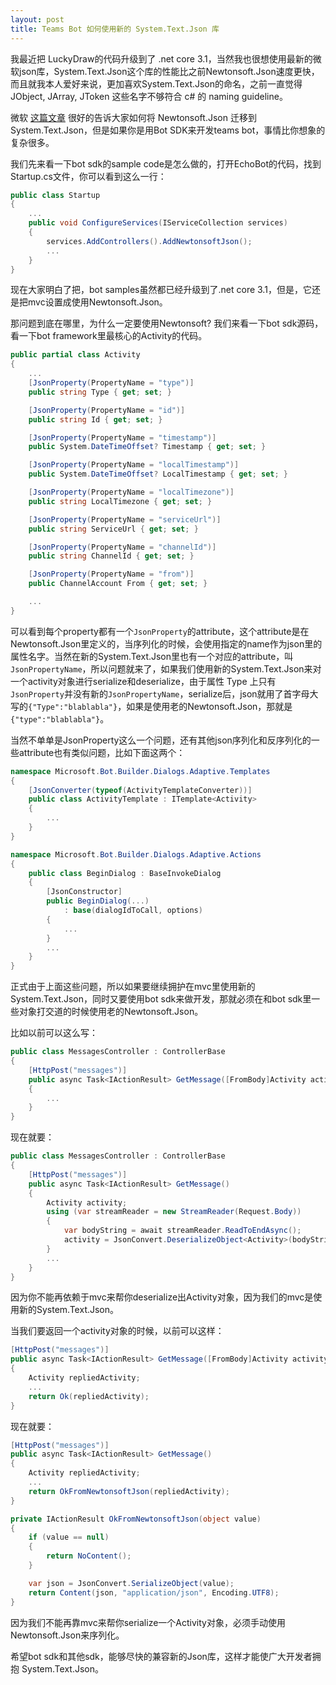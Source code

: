 ```yaml
---
layout: post
title: Teams Bot 如何使用新的 System.Text.Json 库
---
```


我最近把 LuckyDraw的代码升级到了 .net core 3.1，当然我也很想使用最新的微软json库，System.Text.Json这个库的性能比之前Newtonsoft.Json速度更快，而且就我本人爱好来说，更加喜欢System.Text.Json的命名，之前一直觉得 JObject, JArray, JToken 这些名字不够符合 c# 的 naming guideline。

微软 [这篇文章](https://docs.microsoft.com/en-us/dotnet/standard/serialization/system-text-json-migrate-from-newtonsoft-how-to) 很好的告诉大家如何将 Newtonsoft.Json 迁移到 System.Text.Json，但是如果你是用Bot SDK来开发teams bot，事情比你想象的复杂很多。

我们先来看一下bot sdk的sample code是怎么做的，打开EchoBot的代码，找到Startup.cs文件，你可以看到这么一行：

```cs
public class Startup
{
    ...
    public void ConfigureServices(IServiceCollection services)
    {
        services.AddControllers().AddNewtonsoftJson();
        ...
    }
}
```

现在大家明白了把，bot samples虽然都已经升级到了.net core 3.1，但是，它还是把mvc设置成使用Newtonsoft.Json。

那问题到底在哪里，为什么一定要使用Newtonsoft? 我们来看一下bot sdk源码，看一下bot framework里最核心的Activity的代码。

```cs
public partial class Activity
{
    ...
    [JsonProperty(PropertyName = "type")]
    public string Type { get; set; }

    [JsonProperty(PropertyName = "id")]
    public string Id { get; set; }

    [JsonProperty(PropertyName = "timestamp")]
    public System.DateTimeOffset? Timestamp { get; set; }

    [JsonProperty(PropertyName = "localTimestamp")]
    public System.DateTimeOffset? LocalTimestamp { get; set; }

    [JsonProperty(PropertyName = "localTimezone")]
    public string LocalTimezone { get; set; }

    [JsonProperty(PropertyName = "serviceUrl")]
    public string ServiceUrl { get; set; }

    [JsonProperty(PropertyName = "channelId")]
    public string ChannelId { get; set; }

    [JsonProperty(PropertyName = "from")]
    public ChannelAccount From { get; set; }

    ...
}
```

可以看到每个property都有一个`JsonProperty`的attribute，这个attribute是在Newtonsoft.Json里定义的，当序列化的时候，会使用指定的name作为json里的属性名字。当然在新的System.Text.Json里也有一个对应的attribute，叫`JsonPropertyName`，所以问题就来了，如果我们使用新的System.Text.Json来对一个activity对象进行serialize和deserialize，由于属性 Type 上只有`JsonProperty`并没有新的`JsonPropertyName`，serialize后，json就用了首字母大写的`{"Type":"blablabla"}`，如果是使用老的Newtonsoft.Json，那就是`{"type":"blablabla"}`。

当然不单单是JsonProperty这么一个问题，还有其他json序列化和反序列化的一些attribute也有类似问题，比如下面这两个：

```cs
namespace Microsoft.Bot.Builder.Dialogs.Adaptive.Templates
{
    [JsonConverter(typeof(ActivityTemplateConverter))]
    public class ActivityTemplate : ITemplate<Activity>
    {
        ...
    }
}
```

```cs
namespace Microsoft.Bot.Builder.Dialogs.Adaptive.Actions
{
    public class BeginDialog : BaseInvokeDialog
    {
        [JsonConstructor]
        public BeginDialog(...)
            : base(dialogIdToCall, options)
        {
            ...
        }
        ...
    }
}
```

正式由于上面这些问题，所以如果要继续拥护在mvc里使用新的System.Text.Json，同时又要使用bot sdk来做开发，那就必须在和bot sdk里一些对象打交道的时候使用老的Newtonsoft.Json。

比如以前可以这么写：

```cs
public class MessagesController : ControllerBase
{
    [HttpPost("messages")]
    public async Task<IActionResult> GetMessage([FromBody]Activity activity)
    {
        ...
    }
}
```

现在就要：

```cs
public class MessagesController : ControllerBase
{
    [HttpPost("messages")]
    public async Task<IActionResult> GetMessage()
    {
        Activity activity;
        using (var streamReader = new StreamReader(Request.Body))
        {
            var bodyString = await streamReader.ReadToEndAsync();
            activity = JsonConvert.DeserializeObject<Activity>(bodyString);
        }
        ...
    }
}
```

因为你不能再依赖于mvc来帮你deserialize出Activity对象，因为我们的mvc是使用新的System.Text.Json。

当我们要返回一个activity对象的时候，以前可以这样：

```cs
[HttpPost("messages")]
public async Task<IActionResult> GetMessage([FromBody]Activity activity)
{
    Activity repliedActivity;
    ...
    return Ok(repliedActivity);
}
```

现在就要：

```cs
[HttpPost("messages")]
public async Task<IActionResult> GetMessage()
{
    Activity repliedActivity;
    ...
    return OkFromNewtonsoftJson(repliedActivity);
}

private IActionResult OkFromNewtonsoftJson(object value)
{
    if (value == null)
    {
        return NoContent();
    }

    var json = JsonConvert.SerializeObject(value);
    return Content(json, "application/json", Encoding.UTF8);
}
```

因为我们不能再靠mvc来帮你serialize一个Activity对象，必须手动使用Newtonsoft.Json来序列化。

希望bot sdk和其他sdk，能够尽快的兼容新的Json库，这样才能使广大开发者拥抱 System.Text.Json。
